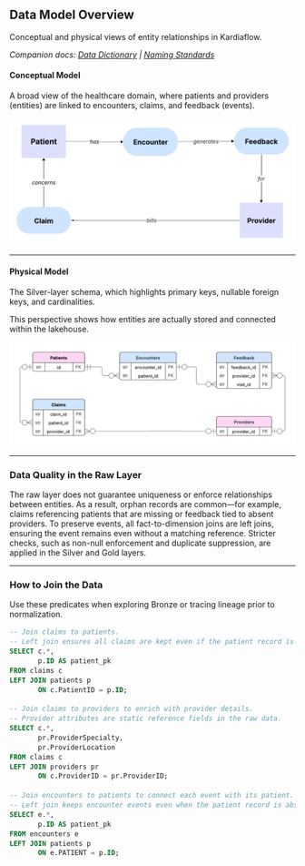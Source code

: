## Data Model Overview

Conceptual and physical views of entity relationships in Kardiaflow.

_Companion docs: [Data Dictionary](./data_dictionary.md) | [Naming Standards](./naming_standards.md)_

#### Conceptual Model

A broad view of the healthcare domain, where patients and providers (entities) are linked to encounters, claims, and feedback (events).

![Conceptual Model](assets/erd_conceptual_model2.png)

---

#### Physical Model

The Silver-layer schema, which highlights primary keys, nullable foreign keys, and cardinalities.

This perspective shows how entities are actually stored and connected within the lakehouse.

![Physical Model](assets/erd_physical_model3.png)

---

### Data Quality in the Raw Layer

The raw layer does not guarantee uniqueness or enforce relationships between entities. As a result, orphan records are common—for example, claims referencing patients that are missing or feedback tied to absent providers. To preserve events, all fact-to-dimension joins are left joins, ensuring the event remains even without a matching reference. Stricter checks, such as non-null enforcement and duplicate suppression, are applied in the Silver and Gold layers.

---

### How to Join the Data

Use these predicates when exploring Bronze or tracing lineage prior to normalization.

```sql
-- Join claims to patients.
-- Left join ensures all claims are kept even if the patient record is missing.
SELECT c.*,
       p.ID AS patient_pk
FROM claims c
LEFT JOIN patients p
       ON c.PatientID = p.ID;

-- Join claims to providers to enrich with provider details.
-- Provider attributes are static reference fields in the raw data.
SELECT c.*,
       pr.ProviderSpecialty,
       pr.ProviderLocation
FROM claims c
LEFT JOIN providers pr
       ON c.ProviderID = pr.ProviderID;

-- Join encounters to patients to connect each event with its patient.
-- Left join keeps encounter events even when the patient record is absent.
SELECT e.*,
       p.ID AS patient_pk
FROM encounters e
LEFT JOIN patients p
       ON e.PATIENT = p.ID;
```